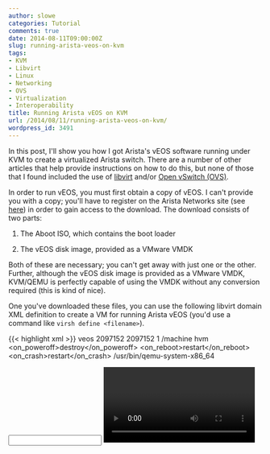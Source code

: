 ```yaml
---
author: slowe
categories: Tutorial
comments: true
date: 2014-08-11T09:00:00Z
slug: running-arista-veos-on-kvm
tags:
- KVM
- Libvirt
- Linux
- Networking
- OVS
- Virtualization
- Interoperability
title: Running Arista vEOS on KVM
url: /2014/08/11/running-arista-veos-on-kvm/
wordpress_id: 3491
---
```


In this post, I'll show you how I got Arista's vEOS software running under KVM to create a virtualized Arista switch. There are a number of other articles that help provide instructions on how to do this, but none of those that I found included the use of [libvirt](http://libvirt.org/) and/or [Open vSwitch (OVS)](http://openvswitch.org/).

In order to run vEOS, you must first obtain a copy of vEOS. I can't provide you with a copy; you'll have to register on the Arista Networks site (see [here](https://www.arista.com/en/login)) in order to gain access to the download. The download consists of two parts:

1. The Aboot ISO, which contains the boot loader

2. The vEOS disk image, provided as a VMware VMDK

Both of these are necessary; you can't get away with just one or the other. Further, although the vEOS disk image is provided as a VMware VMDK, KVM/QEMU is perfectly capable of using the VMDK without any conversion required (this is kind of nice).

One you've downloaded these files, you can use the following libvirt domain XML definition to create a VM for running Arista vEOS (you'd use a command like `virsh define <filename>`).

{{< highlight xml >}}
<domain type='kvm'>
  <name>veos</name>
  <memory unit='KiB'>2097152</memory>
  <currentMemory unit='KiB'>2097152</currentMemory>
  <vcpu placement='static'>1</vcpu>
  <resource>
    <partition>/machine</partition>
  </resource>
  <os>
    <type arch='x86_64' machine='pc-i440fx-1.5'>hvm</type>
    <boot dev='cdrom'/>
    <boot dev='hd'/>
  </os>
  <features>
    <acpi/>
    <apic/>
    <pae/>
  </features>
  <clock offset='utc'/>
  <on_poweroff>destroy</on_poweroff>
  <on_reboot>restart</on_reboot>
  <on_crash>restart</on_crash>
  <devices>
    <emulator>/usr/bin/qemu-system-x86_64</emulator>
    <disk type='file' device='disk'>
      <driver name='qemu' type='vmdk'/>
      <source file='/var/lib/libvirt/images/eos-4.13.3-veos.vmdk'/>
      <target dev='hda' bus='ide'/>
      <alias name='ide0-0-0'/>
      <address type='drive' controller='0' bus='0' target='0' unit='0'/>
    </disk>
    <disk type='file' device='cdrom'>
      <driver name='qemu' type='raw'/>
      <source file='/var/lib/libvirt/images/aboot-veos-2.0.8.iso'/>
      <target dev='hdc' bus='ide'/>
      <readonly/>
      <alias name='ide0-1-0'/>
      <address type='drive' controller='0' bus='1' target='0' unit='0'/>
    </disk>
    <controller type='usb' index='0'>
      <alias name='usb0'/>
      <address type='pci' domain='0x0000' bus='0x00' slot='0x01' function='0x2'/>
    </controller>
    <controller type='pci' index='0' model='pci-root'>
      <alias name='pci0'/>
    </controller>
    <controller type='ide' index='0'>
      <alias name='ide0'/>
      <address type='pci' domain='0x0000' bus='0x00' slot='0x01' function='0x1'/>
    </controller>
    <interface type='network'>
      <source network='br-ex' portgroup='management'/>
      <model type='e1000'/>
      <address type='pci' domain='0x0000' bus='0x00' slot='0x03' function='0x0'/>
    </interface>
    <interface type='network'>
      <source network='br-ex' portgroup='trunked'/>
      <model type='e1000'/>
      <address type='pci' domain='0x0000' bus='0x00' slot='0x05' function='0x0'/>
    </interface>
    <interface type='network'>
      <source network='br-ex' portgroup='trunked'/>
      <model type='e1000'/>
      <address type='pci' domain='0x0000' bus='0x00' slot='0x06' function='0x0'/>
    </interface>
    <serial type='pty'>
      <source path='/dev/pts/4'/>
      <target port='0'/>
      <alias name='serial0'/>
    </serial>
    <console type='pty' tty='/dev/pts/4'>
      <source path='/dev/pts/4'/>
      <target type='serial' port='0'/>
      <alias name='serial0'/>
    </console>
    <input type='mouse' bus='ps2'/>
    <graphics type='vnc' port='5903' autoport='yes' listen='127.0.0.1'>
      <listen type='address' address='127.0.0.1'/>
    </graphics>
    <video>
      <model type='cirrus' vram='9216' heads='1'/>
      <alias name='video0'/>
      <address type='pci' domain='0x0000' bus='0x00' slot='0x02' function='0x0'/>
    </video>
    <memballoon model='virtio'>
      <alias name='balloon0'/>
      <address type='pci' domain='0x0000' bus='0x00' slot='0x04' function='0x0'/>
    </memballoon>
  </devices>
  <seclabel type='dynamic' model='apparmor' relabel='yes'/>
</domain>
{{< / highlight >}}

(Click [here](https://gist.github.com/scottslowe/ca31c88a52284eb12ac2) for this XML text as a GitHub Gist.)

There are a few key things to note about this libvirt domain XML:

* Note the boot order; the VM must boot from the Aboot ISO first.

* Both the Aboot ISO as well as the vEOS VMDK are attached to the VM as devices, and you _must_ use an IDE bus. Arista vEOS will refuse to boot if you use a SCSI device, so make sure there are no SCSI devices in the configuration. Pay particular attention to the `type=` parameters that specify the correct disk formats for the ISO (type "raw") and VMDK (type "vmdk").

* For the network interfaces, you'll want to be sure to use the e1000 model.

* This example XML definition includes three different network interfaces. (More are supported; up to 7 interfaces on QEMU/KVM.)

* This XML definition leverages [libvirt integration with OVS][1] so that libvirt automatically attaches VMs to OVS and correctly applies VLAN tagging and trunking configurations. In this case, the network interfaces are attaching to a portgroup called "trunked"; this portgroup [trunks VLANs up to the guest domain][2] (the vEOS VM, in this case). In theory, this should allow the vEOS VM to support VLAN trunk interfaces, although I had some issues making this work as expected and had to drop back to tagged interfaces.

Once you have the guest domain defined, you can start it by using `virsh start <guest domain name>`. The first time it boots, it will take a _long_ time to come up. (A _really_ long time---I watched it for a good 10 minutes before finally giving up and walking away to do something else. It was up when I came back.) According to the documentation I've found, this is because EOS needs to make a backup copy of the flash partition (which in this case is the VMDK disk image). It might be quicker for you, but be prepared for a long first boot just in case.

Once it's up and running, use `virsh vncdisplay` to get the VNC display of the vEOS guest domain, then use a VNC viewer to connect to the guest domain's console. You won't be able to SSH in yet, as all the network interfaces are still unconfigured. At the console, set an IP address on the Management1 interface (which will correspond to the first virtual network interface defined in the libvirt domain XML) and then you should have network connectivity to the switch for the purposes of management. Once you create a username and a password, then you'll be able to SSH into your newly-running Arista vEOS switch. Have fun!

For additional information and context, here are some links to other articles I found on this topic while doing some research:

* [vEOS - Running EOS in a VM](https://eos.arista.com/veos-running-eos-in-a-vm/) (this article provides only limited QEMU/KVM information toward the end)

* [Running vEOS on ESXi 5.5](https://eos.arista.com/running-veos-on-esxi-5-5/)

* [Create a VirtualBox Arista vEOS image from the command line](http://thenetworksherpa.com/create-a-vbox-arista-veos-image-via-command-line/)

* [Building a Virtual Lab with Arista vEOS and VirtualBox](http://www.gad.net/Blog/2012/10/27/building-a-virtual-lab-with-arista-veos-and-virtualbox/)

If you have any questions or need more information, feel free to speak up in the comments below. All courteous comments are welcome!

[1]: {{< relref "2012-11-07-using-vlans-with-ovs-and-libvirt.md" >}}
[2]: {{< relref "2013-05-28-vlan-trunking-to-guest-domains-with-open-vswitch.md" >}}
